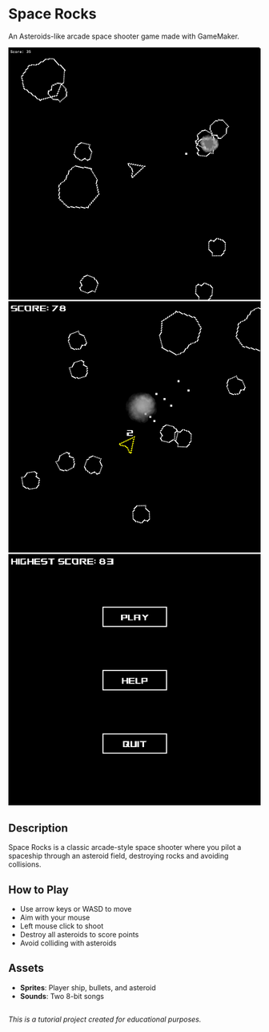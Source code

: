 # Space Rocks
An Asteroids-like arcade space shooter game made with GameMaker.

![Space Rocks Screenshot](Screenshots/SpaceRocks_Screenshot.png)
![PowerUp Screenshot](Screenshots/SpreadPowerUp_Screenshot.png)
![Main Menu Screenshot](Screenshots/Menu_Screenshot.png)

## Description
Space Rocks is a classic arcade-style space shooter where you pilot a spaceship through an asteroid field, destroying rocks and avoiding collisions.

## How to Play
- Use arrow keys or WASD to move
- Aim with your mouse
- Left mouse click to shoot
- Destroy all asteroids to score points
- Avoid colliding with asteroids

## Assets
- **Sprites**: Player ship, bullets, and asteroid
- **Sounds**: Two 8-bit songs

##
_This is a tutorial project created for educational purposes._